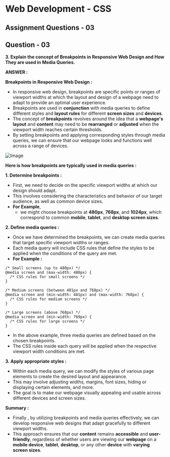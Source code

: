 # **Web Development - CSS**
## **Assignment Questions - 03**
## **Question - 03**

**3. Explain the concept of Breakpoints in Responsive Web Design and How They are used in Media Queries.**

**ANSWER :**

**Breakpoints in Responsive Web Design :**

- In responsive web design, breakpoints are specific points or ranges of viewport widths at which the layout and design of a webpage need to adapt to provide an optimal user experience. 
- Breakpoints are used in **conjunction** with media queries to define different styles and **layout rules** for different **screen sizes** and **devices**.
- The concept of **breakpoints** revolves around the idea that a **webpage's layout** and **content** may need to be **rearranged** or **adjusted** when the viewport width reaches certain thresholds. 
- By setting breakpoints and applying corresponding styles through media queries, we can ensure that our webpage looks and functions well across a range of devices.

![Image](https://cdn.hashnode.com/res/hashnode/image/upload/v1680274347360/c7e14c74-dba8-464b-bbea-e7ec36b22317.png?auto=compress,format&format=webp)


**Here is how breakpoints are typically used in media queries :**

**1. Determine breakpoints :** 
- First, we need to decide on the specific viewport widths at which our design should adapt. 
- This involves considering the characteristics and behavior of our target audience, as well as common device sizes. 
- **For Example**, 
    - we might choose breakpoints at **480px**, **768px**, and **1024px**, which correspond to common **mobile**, **tablet**, and **desktop screen sizes**.

**2. Define media queries :** 
- Once we have determined the breakpoints, we can create media queries that target specific viewport widths or ranges. 
- Each media query will include CSS rules that define the styles to be applied when the conditions of the query are met. 
- **For Example :**

```
/* Small screens (up to 480px) */
@media screen and (max-width: 480px) {
  /* CSS rules for small screens */
}

/* Medium screens (between 481px and 768px) */
@media screen and (min-width: 481px) and (max-width: 768px) {
  /* CSS rules for medium screens */
}

/* Large screens (above 768px) */
@media screen and (min-width: 769px) {
  /* CSS rules for large screens */
}
```

- In the above example, three media queries are defined based on the chosen breakpoints. 
- The CSS rules inside each query will be applied when the respective viewport width conditions are met.

**3. Apply appropriate styles :** 
- Within each media query, we can modify the styles of various page elements to create the desired layout and appearance. 
- This may involve adjusting widths, margins, font sizes, hiding or displaying certain elements, and more. 
- The goal is to make our webpage visually appealing and usable across different devices and screen sizes.

**Summary :**
- Finally , by utilizing breakpoints and media queries effectively, we can develop responsive web designs that adapt gracefully to different viewport widths. 
- This approach ensures that our **content** remains **accessible** and **user-friendly**, regardless of whether users are viewing our **webpage** on a **mobile device**, **tablet**, **desktop**, or any other **device** with **varying screen sizes**.
